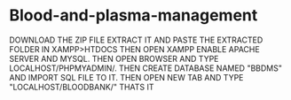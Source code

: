 # Blood-and-plasma-management

DOWNLOAD THE ZIP FILE EXTRACT IT AND PASTE THE EXTRACTED FOLDER IN XAMPP>HTDOCS
THEN OPEN XAMPP ENABLE APACHE SERVER AND MYSQL.
THEN OPEN BROWSER AND TYPE LOCALHOST/PHPMYADMIN/.
THEN CREATE DATABASE NAMED "BBDMS" AND IMPORT SQL FILE TO IT.
THEN OPEN NEW TAB AND TYPE "LOCALHOST/BLOODBANK/"
THATS IT
